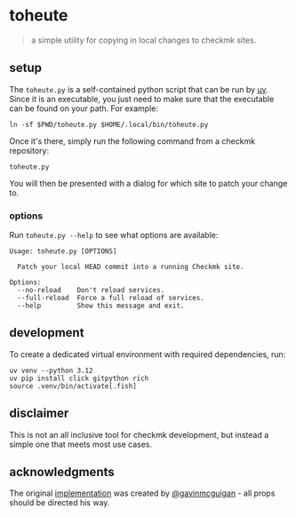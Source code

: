# toheute

> a simple utility for copying in local changes to checkmk sites.

## setup

The `toheute.py` is a self-contained python script that can be run by [uv](https://github.com/astral-sh/uv). Since it is an executable, you just need to make sure that the executable can be found on your path. For example:

```console
ln -sf $PWD/toheute.py $HOME/.local/bin/toheute.py
```

Once it's there, simply run the following command from a checkmk repository:

```console
toheute.py
```

You will then be presented with a dialog for which site to patch your change to.

### options

Run `toheute.py --help` to see what options are available:

```console
Usage: toheute.py [OPTIONS]

  Patch your local HEAD commit into a running Checkmk site.

Options:
  --no-reload    Don't reload services.
  --full-reload  Force a full reload of services.
  --help         Show this message and exit.
```

## development

To create a dedicated virtual environment with required dependencies, run:

```console
uv venv --python 3.12
uv pip install click gitpython rich
source .venv/bin/activate[.fish]
```

## disclaimer

This is not an all inclusive tool for checkmk development, but instead a simple one that meets most use cases.

## acknowledgments

The original [implementation](https://github.com/gavinmcguigan/ToHeute) was created by [@gavinmcguigan](https://github.com/gavinmcguigan) - all props should be directed his way.

